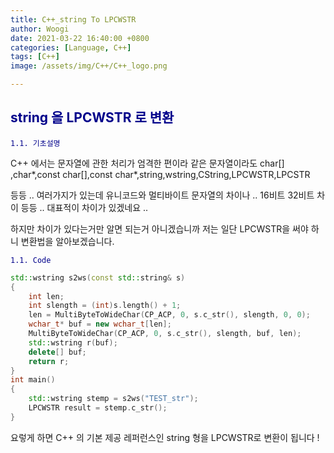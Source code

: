 ```yaml
---
title: C++_string To LPCWSTR
author: Woogi
date: 2021-03-22 16:40:00 +0800
categories: [Language, C++]
tags: [C++]
image: /assets/img/C++/C++_logo.png

---
```


## <span style="color:darkblue">string 을 LPCWSTR 로 변환</span>

<span style="color:darkblue">`1.1. 기초설명`</span>

C++ 에서는 문자열에 관한 처리가 엄격한 편이라 같은 문자열이라도 char[] ,char*,const char[],const char*,string,wstring,CString,LPCWSTR,LPCSTR

등등 .. 여러가지가 있는데 유니코드와 멀티바이트 문자열의 차이나 .. 16비트 32비트 차이 등등 .. 대표적이 차이가 있겠네요 .. 

하지만 차이가 있다는거만 알면 되는거 아니겠습니까 저는 일단 LPCWSTR을 써야 하니 변환법을 알아보겠습니다.

<span style="color:darkblue">`1.1. Code`</span>

```c++
std::wstring s2ws(const std::string& s)
{
	int len;
	int slength = (int)s.length() + 1;
	len = MultiByteToWideChar(CP_ACP, 0, s.c_str(), slength, 0, 0);
	wchar_t* buf = new wchar_t[len];
	MultiByteToWideChar(CP_ACP, 0, s.c_str(), slength, buf, len);
	std::wstring r(buf);
	delete[] buf;
	return r;
}
int main()
{
    std::wstring stemp = s2ws("TEST_str");
	LPCWSTR result = stemp.c_str();
}
```

요렇게 하면 C++ 의 기본 제공 레퍼런스인 string 형을 LPCWSTR로 변환이 됩니다 ! 


